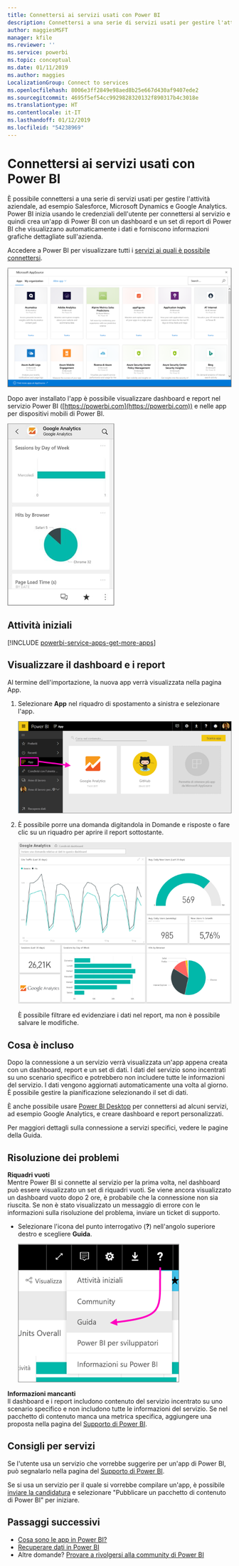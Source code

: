 ```yaml
---
title: Connettersi ai servizi usati con Power BI
description: Connettersi a una serie di servizi usati per gestire l'attività aziendale, ad esempio Salesforce, Microsoft Dynamics CRM e Google Analytics.
author: maggiesMSFT
manager: kfile
ms.reviewer: ''
ms.service: powerbi
ms.topic: conceptual
ms.date: 01/11/2019
ms.author: maggies
LocalizationGroup: Connect to services
ms.openlocfilehash: 8006e3ff2849e98aed8b25e667d430af9407ede2
ms.sourcegitcommit: 4695f5ef54cc9929828320132f890317b4c3018e
ms.translationtype: HT
ms.contentlocale: it-IT
ms.lasthandoff: 01/12/2019
ms.locfileid: "54238969"
---
```

# <a name="connect-to-the-services-you-use-with-power-bi"></a>Connettersi ai servizi usati con Power BI
È possibile connettersi a una serie di servizi usati per gestire l'attività aziendale, ad esempio Salesforce, Microsoft Dynamics e Google Analytics. Power BI inizia usando le credenziali dell'utente per connettersi al servizio e quindi crea un'app di Power BI con un dashboard e un set di report di Power BI che visualizzano automaticamente i dati e forniscono informazioni grafiche dettagliate sull'azienda.


Accedere a Power BI per visualizzare tutti i [servizi ai quali è possibile connettersi](https://app.powerbi.com/getdata/services). 

![App AppSource](media/service-connect-to-services/overview.png)

Dopo aver installato l'app è possibile visualizzare dashboard e report nel servizio Power BI ([https://powerbi.com](https://powerbi.com)) e nelle app per dispositivi mobili di Power BI. 

![App Google Analytics nell'app Power BI per dispositivi mobili](media/service-connect-to-services/power-bi-service-mobile-app-240.png)

## <a name="get-started"></a>Attività iniziali
[!INCLUDE [powerbi-service-apps-get-more-apps](./includes/powerbi-service-apps-get-more-apps.md)]

## <a name="view-the-dashboard-and-reports"></a>Visualizzare il dashboard e i report
Al termine dell'importazione, la nuova app verrà visualizzata nella pagina App.

1. Selezionare **App** nel riquadro di spostamento a sinistra e selezionare l'app.
   
     ![Pagina App](media/service-connect-to-services/power-bi-service-apps-open-app.png)
2. È possibile porre una domanda digitandola in Domande e risposte o fare clic su un riquadro per aprire il report sottostante. 
   
    ![Dashboard di Google Analytics](media/service-connect-to-services/googleanalytics2.png)
   
    È possibile filtrare ed evidenziare i dati nel report, ma non è possibile salvare le modifiche.

## <a name="whats-included"></a>Cosa è incluso
Dopo la connessione a un servizio verrà visualizzata un'app appena creata con un dashboard, report e un set di dati. I dati del servizio sono incentrati su uno scenario specifico e potrebbero non includere tutte le informazioni del servizio. I dati vengono aggiornati automaticamente una volta al giorno. È possibile gestire la pianificazione selezionando il set di dati.

È anche possibile usare [Power BI Desktop](desktop-get-the-desktop.md) per connettersi ad alcuni servizi, ad esempio Google Analytics, e creare dashboard e report personalizzati.  

Per maggiori dettagli sulla connessione a servizi specifici, vedere le pagine della Guida.

## <a name="troubleshooting"></a>Risoluzione dei problemi
**Riquadri vuoti**  
Mentre Power BI si connette al servizio per la prima volta, nel dashboard può essere visualizzato un set di riquadri vuoti. Se viene ancora visualizzato un dashboard vuoto dopo 2 ore, è probabile che la connessione non sia riuscita. Se non è stato visualizzato un messaggio di errore con le informazioni sulla risoluzione del problema, inviare un ticket di supporto.

* Selezionare l'icona del punto interrogativo (**?**) nell'angolo superiore destro e scegliere **Guida**.
  
    ![Icona della Guida](media/service-connect-to-services/power-bi-service-get-help.png)

**Informazioni mancanti**  
Il dashboard e i report includono contenuto del servizio incentrato su uno scenario specifico e non includono tutte le informazioni del servizio. Se nel pacchetto di contenuto manca una metrica specifica, aggiungere una proposta nella pagina del [Supporto di Power BI](https://support.powerbi.com/forums/265200-power-bi).

## <a name="suggesting-services"></a>Consigli per servizi
Se l'utente usa un servizio che vorrebbe suggerire per un'app di Power BI, può segnalarlo nella pagina del [Supporto di Power BI](https://support.powerbi.com/forums/265200-power-bi).

Se si usa un servizio per il quale si vorrebbe compilare un'app, è possibile [inviare la candidatura](https://azure.microsoft.com/marketplace/programs/certified/apply/) e selezionare "Pubblicare un pacchetto di contenuto di Power BI" per iniziare.

## <a name="next-steps"></a>Passaggi successivi
* [Cosa sono le app in Power BI?](service-install-use-apps.md)
* [Recuperare dati in Power BI](service-get-data.md)
* Altre domande? [Provare a rivolgersi alla community di Power BI](http://community.powerbi.com/)

